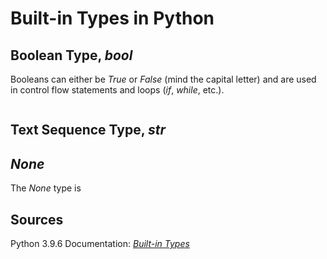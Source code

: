 # Built-in Types in Python

## Boolean Type, _bool_
Booleans can either be _True_ or _False_ (mind the capital letter) and are used in control flow statements and loops (_if_, _while_, etc.).
```Python

```

## Text Sequence Type, _str_


## _None_
The _None_ type is [](https://www.w3schools.com/python/ref_keyword_none.asp)

## Sources
Python 3.9.6 Documentation: [_Built-in Types_](https://docs.python.org/3/library/stdtypes.html) <br />
